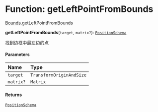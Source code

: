 # Function: getLeftPointFromBounds

[Bounds](/auto-docs/core/modules/Bounds.md).getLeftPointFromBounds

**getLeftPointFromBounds**(`target`, `matrix?`): [`PositionSchema`](/auto-docs/core/interfaces/PositionSchema.md)

找到边框中最左边的点

#### Parameters

| Name | Type |
| :------ | :------ |
| `target` | `TransformOriginAndSize` |
| `matrix?` | `Matrix` |

#### Returns

[`PositionSchema`](/auto-docs/core/interfaces/PositionSchema.md)
